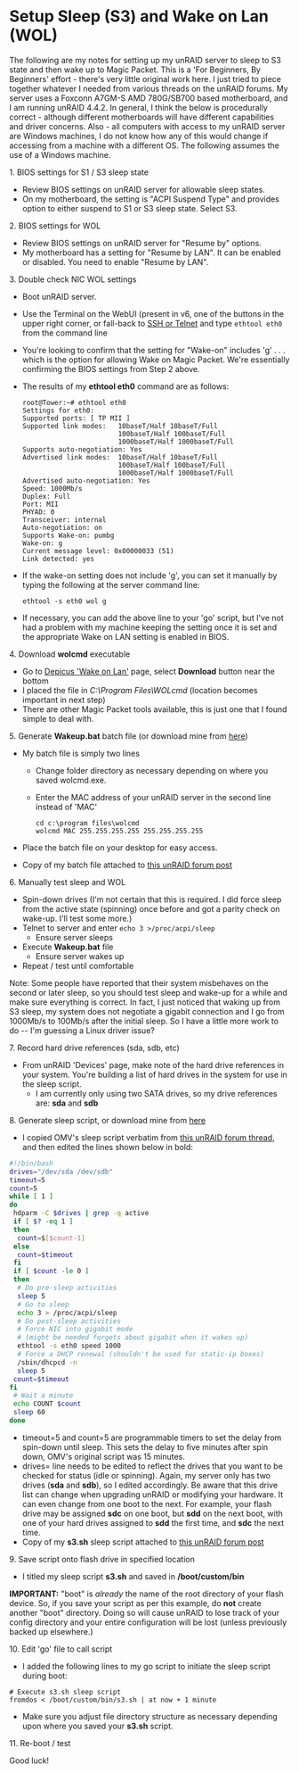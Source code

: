 # Setup Sleep (S3) and Wake on Lan (WOL)

The following are my notes for setting up my unRAID server to sleep to
S3 state and then wake up to Magic Packet. This is a 'For Beginners, By
Beginners' effort - there's very little original work here. I just
tried to piece together whatever I needed from various threads on the
unRAID forums. My server uses a Foxconn A7GM-S AMD 780G/SB700 based
motherboard, and I am running unRAID 4.4.2. In general, I think the
below is procedurally correct - although different motherboards will
have different capabilities and driver concerns. Also - all computers
with access to my unRAID server are Windows machines, I do not know how
any of this would change if accessing from a machine with a different
OS. The following assumes the use of a Windows machine.

1\. BIOS settings for S1 / S3 sleep state

- Review BIOS settings on unRAID server for allowable sleep states.
- On my motherboard, the setting is "ACPI Suspend Type" and provides
  option to either suspend to S1 or S3 sleep state. Select S3.

2\. BIOS settings for WOL

- Review BIOS settings on unRAID server for "Resume by" options.
- My motherboard has a setting for "Resume by LAN". It can be enabled
  or disabled. You need to enable "Resume by LAN".

3\. Double check NIC WOL settings

- Boot unRAID server.
- Use the Terminal on the WebUI (present in v6, one of the buttons in
  the upper right corner, or fall-back to [SSH or Telnet](Terminal_Access.md) and type `ethtool
  eth0` from the command line
- You're looking to confirm that the setting for "Wake-on" includes
  'g' . . . which is the option for allowing Wake on Magic Packet.
  We're essentially confirming the BIOS settings from Step 2 above.
- The results of my **ethtool eth0** command are as follows:

    ```shell
    root@Tower:~# ethtool eth0
    Settings for eth0:
    Supported ports: [ TP MII ]
    Supported link modes:   10baseT/Half 10baseT/Full
                            100baseT/Half 100baseT/Full
                            1000baseT/Half 1000baseT/Full
    Supports auto-negotiation: Yes
    Advertised link modes:  10baseT/Half 10baseT/Full
                            100baseT/Half 100baseT/Full
                            1000baseT/Half 1000baseT/Full
    Advertised auto-negotiation: Yes
    Speed: 1000Mb/s
    Duplex: Full
    Port: MII
    PHYAD: 0
    Transceiver: internal
    Auto-negotiation: on
    Supports Wake-on: pumbg
    Wake-on: g
    Current message level: 0x00000033 (51)
    Link detected: yes
    ```

- If the wake-on setting does not include 'g', you can set it
  manually by typing the following at the server command line:

  ```shell
  ethtool -s eth0 wol g
  ```

- If necessary, you can add the above line to your 'go' script, but
  I've not had a problem with my machine keeping the setting once it
  is set and the appropriate Wake on LAN setting is enabled in BIOS.

4\. Download **wolcmd** executable

- Go to [Depicus 'Wake on
  Lan'](http://www.depicus.com/wake-on-lan/wake-on-lan-cmd.aspx)
  page, select **Download** button near the bottom
- I placed the file in *C:\\Program Files\\WOLcmd* (location becomes
  important in next step)
- There are other Magic Packet tools available, this is just one that
  I found simple to deal with.

5\. Generate **Wakeup.bat** batch file (or download mine from
[here](http://lime-technology.com/forum/index.php?topic=3657.msg39076#msg39076))

- My batch file is simply two lines
  - Change folder directory as necessary depending on where you
      saved wolcmd.exe.
  - Enter the MAC address of your unRAID server in the second line
        instead of 'MAC'

    ```shell
    cd c:\program files\wolcmd
    wolcmd MAC 255.255.255.255 255.255.255.255
    ```

- Place the batch file on your desktop for easy access.
- Copy of my batch file attached to [this unRAID forum
  post](http://lime-technology.com/forum/index.php?topic=3657.msg39076#msg39076)

6\. Manually test sleep and WOL

- Spin-down drives (I'm not certain that this is required. I did
  force sleep from the active state (spinning) once before and got a
  parity check on wake-up. I'll test some more.)
- Telnet to server and enter `echo 3 >/proc/acpi/sleep`
  - Ensure server sleeps
- Execute **Wakeup.bat** file
  - Ensure server wakes up
- Repeat / test until comfortable

Note: Some people have reported that their system misbehaves on the
second or later sleep, so you should test sleep and wake-up for a while
and make sure everything is correct. In fact, I just noticed that waking
up from S3 sleep, my system does not negotiate a gigabit connection and
I go from 1000Mb/s to 100Mb/s after the initial sleep. So I have a
little more work to do -- I'm guessing a Linux driver issue?

7\. Record hard drive references (sda, sdb, etc)

- From unRAID 'Devices' page, make note of the hard drive references
  in your system. You're building a list of hard drives in the system
  for use in the sleep script.
  - I am currently only using two SATA drives, so my drive
    references are: **sda** and **sdb**

8\. Generate sleep script, or download mine from
[here](http://lime-technology.com/forum/index.php?topic=3657.msg39076#msg39076)

- I copied OMV's sleep script verbatim from [this unRAID forum
  thread](http://lime-technology.com/forum/index.php?topic=3657), and
  then edited the lines shown below in bold:

```bash
#!/bin/bash
drives="/dev/sda /dev/sdb"
timeout=5
count=5
while [ 1 ]
do
 hdparm -C $drives | grep -q active
 if [ $? -eq 1 ]
 then
  count=$[$count-1]
 else
  count=$timeout
 fi
 if [ $count -le 0 ]
 then
  # Do pre-sleep activities
  sleep 5
  # Go to sleep
  echo 3 > /proc/acpi/sleep
  # Do post-sleep activities
  # Force NIC into gigabit mode
  # (might be needed forgets about gigabit when it wakes up)
  ethtool -s eth0 speed 1000
  # Force a DHCP renewal (shouldn't be used for static-ip boxes)
  /sbin/dhcpcd -n
  sleep 5
 count=$timeout
fi
 # Wait a minute
 echo COUNT $count
 sleep 60
done
```

- timeout=5 and count=5 are programmable timers to set the delay from
  spin-down until sleep. This sets the delay to five minutes after
  spin down, OMV's original script was 15 minutes.
- drives= line needs to be edited to reflect the drives that you want
  to be checked for status (idle or spinning). Again, my server only
  has two drives (**sda** and **sdb**), so I edited accordingly. Be
  aware that this drive list can change when upgrading unRAID or
  modifying your hardware. It can even change from one boot to the
  next. For example, your flash drive may be assigned **sdc** on one
  boot, but **sdd** on the next boot, with one of your hard drives
  assigned to **sdd** the first time, and **sdc** the next time.
- Copy of my **s3.sh** sleep script attached to [this unRAID forum
  post](http://lime-technology.com/forum/index.php?topic=3657.msg39076#msg39076)

9\. Save script onto flash drive in specified location

- I titled my sleep script **s3.sh** and saved in **/boot/custom/bin**

**IMPORTANT:** "boot" is *already* the name of the root directory of
your flash device. So, if you save your script as per this example, do
**not** create another "boot" directory. Doing so will cause unRAID to
lose track of your config directory and your entire configuration will
be lost (unless previously backed up elsewhere.)

10\. Edit 'go' file to call script

- I added the following lines to my go script to initiate the sleep
    script during boot:

```shell
# Execute s3.sh sleep script
fromdos < /boot/custom/bin/s3.sh | at now + 1 minute
```

- Make sure you adjust file directory structure as necessary depending
  upon where you saved your **s3.sh** script.

11\. Re-boot / test

Good luck!
